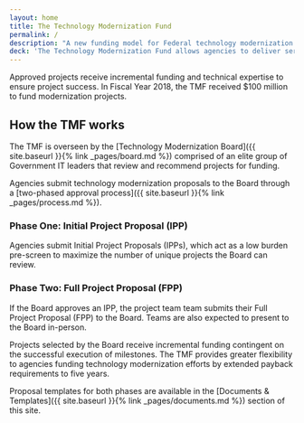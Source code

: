 ```yaml
---
layout: home
title: The Technology Modernization Fund
permalink: /
description: "A new funding model for Federal technology modernization projects"
deck: 'The Technology Modernization Fund allows agencies to deliver services to the American public faster, better secure sensitive systems and data, and use taxpayer dollars more efficiently.'
---
```


Approved projects receive incremental funding and technical expertise to ensure project success. In Fiscal Year 2018, the TMF received $100 million to fund modernization projects.

## How the TMF works

The TMF is overseen by the [Technology Modernization Board]({{ site.baseurl }}{% link _pages/board.md %}) comprised of an elite group of Government IT leaders that review and recommend projects for funding.

Agencies submit technology modernization proposals to the Board through a [two-phased approval process]({{ site.baseurl }}{% link _pages/process.md %}).

### Phase One: Initial Project Proposal (IPP)
Agencies submit Initial Project Proposals (IPPs), which act as a low burden pre-screen to maximize the number of unique projects the Board can review. 

### Phase Two: Full Project Proposal (FPP)
If the Board approves an IPP, the project team team submits their Full Project Proposal (FPP) to the Board. Teams are also expected to present to the Board in-person. 

Projects selected by the Board receive incremental funding contingent on the successful execution of milestones. The TMF provides greater flexibility to agencies funding technology modernization efforts by extended payback requirements to five years.

Proposal templates for both phases are available in the [Documents & Templates]({{ site.baseurl }}{% link _pages/documents.md %}) section of this site.


